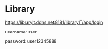 # Library

https://libraryit.ddns.net:8181/libraryIT/app/login

username: user

password: user12345888
